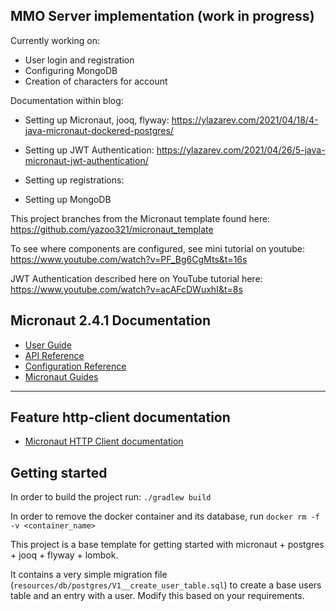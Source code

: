 ## MMO Server implementation (work in progress) 

Currently working on:
- User login and registration
- Configuring MongoDB
- Creation of characters for account


Documentation within blog:
- Setting up Micronaut, jooq, flyway:
https://ylazarev.com/2021/04/18/4-java-micronaut-dockered-postgres/

- Setting up JWT Authentication: 
https://ylazarev.com/2021/04/26/5-java-micronaut-jwt-authentication/

- Setting up registrations:

- Setting up MongoDB

This project branches from the Micronaut template found here:
https://github.com/yazoo321/micronaut_template

To see where components are configured, see mini tutorial on youtube:
https://www.youtube.com/watch?v=PF_Bg6CgMts&t=16s

JWT Authentication described here on YouTube tutorial here:
https://www.youtube.com/watch?v=acAFcDWuxhI&t=8s

## Micronaut 2.4.1 Documentation

- [User Guide](https://docs.micronaut.io/2.4.1/guide/index.html)
- [API Reference](https://docs.micronaut.io/2.4.1/api/index.html)
- [Configuration Reference](https://docs.micronaut.io/2.4.1/guide/configurationreference.html)
- [Micronaut Guides](https://guides.micronaut.io/index.html)
---

## Feature http-client documentation

- [Micronaut HTTP Client documentation](https://docs.micronaut.io/latest/guide/index.html#httpClient)

## Getting started

In order to build the project run:
`./gradlew build`

In order to remove the docker container and its database, run
`docker rm -f -v <container_name>`

This project is a base template for getting started with 
micronaut + postgres + jooq + flyway + lombok.

It contains a very simple migration file (`resources/db/postgres/V1__create_user_table.sql`) 
to create a base users table and 
an entry with a user. Modify this based on your requirements.

